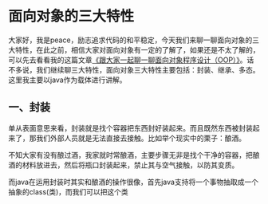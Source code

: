 # 面向对象的三大特性

大家好，我是peace，励志追求代码的和平稳定，今天我们来聊一聊面向对象的三大特性，在此之前，相信大家对面向对象有一定的了解了，如果还是不太了解的，可以先去看看我的这篇文章[《跟大家一起聊一聊面向对象程序设计（OOP）》](<https://www.jianshu.com/p/8bec187db7d9>)。话不多说，我们继续聊三大特性，面向对象三大特性主要包括：封装、继承、多态。这里我主要以java作为载体进行讲解。

## 一、封装

单从表面意思来看，封装就是找个容器把东西封好装起来。而且既然东西被封装起来了，那我们外部人员就是无法直接去接触。比如举个现实中的栗子：酿酒。

不知大家有没有酿过酒，我家就时常酿酒，主要步骤无非是找个干净的容器，把酿酒的材料放进去，然后将瓶口封装起来，禁止其与空气接触，以防其变质。

而java在运用封装时其实和酿酒的操作很像，首先java支持将一个事物抽取成一个抽象的class(类)，而我们可以把这个类





